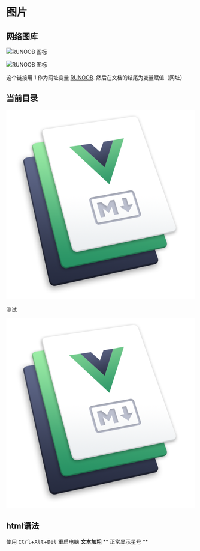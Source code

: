 # 图片

## 网络图库

![RUNOOB 图标](http://static.runoob.com/images/runoob-logo.png)

![RUNOOB 图标](http://static.runoob.com/images/runoob-logo.png "RUNOOB")

这个链接用 1 作为网址变量 [RUNOOB][1].
然后在文档的结尾为变量赋值（网址）

[1]: http://static.runoob.com/images/runoob-logo.png

## 当前目录

![](./hero.png)

测试

![](./4-图片.assets/hero-1602315159093.png)

## html语法

使用 <kbd>Ctrl</kbd>+<kbd>Alt</kbd>+<kbd>Del</kbd> 重启电脑
**文本加粗** 
\*\* 正常显示星号 \*\*






